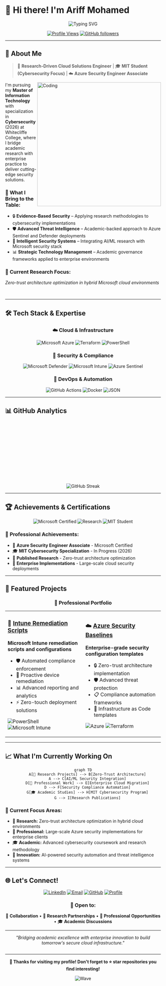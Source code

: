# 💫 Hi there! I'm **Ariff Mohamed** 

<div align="center">
  
  ![Typing SVG](https://readme-typing-svg.herokuapp.com?font=Fira+Code&weight=500&size=28&duration=3000&pause=1000&color=2196F3&center=true&vCenter=true&width=600&lines=Cloud+Solutions+Engineer;Azure+Security+Expert;MIT+Student+%7C+Cybersecurity;Research-Driven+Professional;Building+Secure+Cloud+Solutions)
  
  [![Profile Views](https://komarev.com/ghpvc/?username=a-ariff&label=Profile%20views&color=0e75b6&style=flat)](https://github.com/a-ariff)
  [![GitHub followers](https://img.shields.io/github/followers/a-ariff?label=Followers&style=social)](https://github.com/a-ariff)
  
</div>

---

## 🎯 **About Me**

> 🔬 **Research-Driven Cloud Solutions Engineer** | 🎓 **MIT Student (Cybersecurity Focus)** | ☁️ **Azure Security Engineer Associate**

<img align="right" alt="Coding" width="400"/>

I'm pursuing my **Master of Information Technology** with specialization in **Cybersecurity** (2026) at Whitecliffe College, where I bridge academic research with enterprise practice to deliver cutting-edge security solutions.

### 🌟 **What I Bring to the Table:**
- 🔒 **Evidence-Based Security** – Applying research methodologies to cybersecurity implementations
- 🛡️ **Advanced Threat Intelligence** – Academic-backed approach to Azure Sentinel and Defender deployments  
- 🤖 **Intelligent Security Systems** – Integrating AI/ML research with Microsoft security stack
- 📊 **Strategic Technology Management** – Academic governance frameworks applied to enterprise environments

### 🔬 **Current Research Focus:**
*Zero-trust architecture optimization in hybrid Microsoft cloud environments*

<br clear="right"/>

---

## 🛠️ **Tech Stack & Expertise**

<div align="center">

### ☁️ **Cloud & Infrastructure**
![Microsoft Azure](https://img.shields.io/badge/Microsoft%20Azure-0089D0?style=for-the-badge&logo=microsoft-azure&logoColor=white)
![Terraform](https://img.shields.io/badge/Terraform-7B42BC?style=for-the-badge&logo=terraform&logoColor=white)
![PowerShell](https://img.shields.io/badge/PowerShell-5391FE?style=for-the-badge&logo=powershell&logoColor=white)

### 🔐 **Security & Compliance**
![Microsoft Defender](https://img.shields.io/badge/Microsoft%20Defender-00A4EF?style=for-the-badge&logo=microsoft&logoColor=white)
![Microsoft Intune](https://img.shields.io/badge/Microsoft%20Intune-0078D4?style=for-the-badge&logo=microsoft&logoColor=white)
![Azure Sentinel](https://img.shields.io/badge/Azure%20Sentinel-0078D4?style=for-the-badge&logo=microsoft-azure&logoColor=white)

### 🚀 **DevOps & Automation**
![GitHub Actions](https://img.shields.io/badge/GitHub%20Actions-2088FF?style=for-the-badge&logo=github-actions&logoColor=white)
![Docker](https://img.shields.io/badge/Docker-2496ED?style=for-the-badge&logo=docker&logoColor=white)
![JSON](https://img.shields.io/badge/JSON-000000?style=for-the-badge&logo=json&logoColor=white)

</div>

---

## 📊 **GitHub Analytics**

<div align="center">
<img height="180em"/>
<img height="180em"/>
</div>
<div align="center">
  
  ![GitHub Streak](https://github-readme-streak-stats.herokuapp.com/?user=a-ariff&theme=tokyonight)
  
</div>

---

## 🏆 **Achievements & Certifications**

<div align="center">

![Microsoft Certified](https://img.shields.io/badge/Microsoft%20Certified-Azure%20Security%20Engineer%20Associate-0089D0?style=for-the-badge&logo=microsoft&logoColor=white)
![Research](https://img.shields.io/badge/Research-Cybersecurity%20Focus-FF6B6B?style=for-the-badge&logo=academia&logoColor=white)
![MIT Student](https://img.shields.io/badge/MIT%20Student-2026-4ECDC4?style=for-the-badge&logo=graduation-cap&logoColor=white)

</div>

### 🎯 **Professional Achievements:**
- 🥇 **Azure Security Engineer Associate** - Microsoft Certified
- 🎓 **MIT Cybersecurity Specialization** - In Progress (2026)
- 🔬 **Published Research** - Zero-trust architecture optimization
- 💼 **Enterprise Implementations** - Large-scale cloud security deployments

---

## 🚀 **Featured Projects**

<div align="center">

### 💼 **Professional Portfolio**

</div>
<table align="center">
<tr>
<td width="50%">

### 🔧 [Intune Remediation Scripts](https://github.com/a-ariff/intune-remediation-scripts)
**Microsoft Intune remediation scripts and configurations**
- 🛡️ Automated compliance enforcement
- 🔄 Proactive device remediation
- 📊 Advanced reporting and analytics
- ⚡ Zero-touch deployment solutions

![PowerShell](https://img.shields.io/badge/-PowerShell-5391FE?style=flat-square&logo=powershell&logoColor=white)
![Microsoft Intune](https://img.shields.io/badge/-Intune-0078D4?style=flat-square&logo=microsoft&logoColor=white)

</td>
<td width="50%">

### ☁️ [Azure Security Baselines](https://github.com/a-ariff)
**Enterprise-grade security configuration templates**
- 🔒 Zero-trust architecture implementation
- 🛡️ Advanced threat protection
- 📋 Compliance automation frameworks
- 🚀 Infrastructure as Code templates

![Azure](https://img.shields.io/badge/-Azure-0089D0?style=flat-square&logo=microsoft-azure&logoColor=white)
![Terraform](https://img.shields.io/badge/-Terraform-7B42BC?style=flat-square&logo=terraform&logoColor=white)

</td>
</tr>
</table>

---

## 📈 **What I'm Currently Working On**

<div align="center">

```mermaid
graph TD
    A[🔬 Research Projects] --> B[Zero-Trust Architecture]
    A --> C[AI/ML Security Integration]
    D[💼 Professional Work] --> E[Enterprise Cloud Migration]
    D --> F[Security Compliance Automation]
    G[🎓 Academic Studies] --> H[MIT Cybersecurity Program]
    G --> I[Research Publications]
```

</div>

### 🎯 **Current Focus Areas:**
- 🔬 **Research:** Zero-trust architecture optimization in hybrid cloud environments
- 💼 **Professional:** Large-scale Azure security implementations for enterprise clients
- 🎓 **Academic:** Advanced cybersecurity coursework and research methodology
- 🚀 **Innovation:** AI-powered security automation and threat intelligence systems

---

## 🌐 **Let's Connect!**

<div align="center">

[![LinkedIn](https://img.shields.io/badge/LinkedIn-0077B5?style=for-the-badge&logo=linkedin&logoColor=white)](https://linkedin.com/in/ariff-mohamed)
[![Email](https://img.shields.io/badge/Email-D14836?style=for-the-badge&logo=gmail&logoColor=white)](mailto:contact@aglobaltec.com)
[![GitHub](https://img.shields.io/badge/GitHub-100000?style=for-the-badge&logo=github&logoColor=white)](https://github.com/a-ariff)
[![Profile](https://img.shields.io/badge/Portfolio-FF5722?style=for-the-badge&logo=google-chrome&logoColor=white)](https://aglobaltec.com)

### 💬 **Open to:**
🤝 **Collaboration** • 🎯 **Research Partnerships** • 💼 **Professional Opportunities** • 🎓 **Academic Discussions**

---

*"Bridging academic excellence with enterprise innovation to build tomorrow's secure cloud infrastructure."*

<img width="100%"/>
</div>

---

<div align="center">
  
  **🌟 Thanks for visiting my profile! Don't forget to ⭐ star repositories you find interesting!**
  
  ![Wave](https://raw.githubusercontent.com/mayhemantt/mayhemantt/Update/svg/Bottom.svg)
  
</div>
